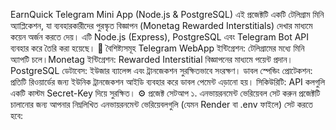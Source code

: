 EarnQuick Telegram Mini App (Node.js & PostgreSQL)
​এই প্রজেক্টটি একটি টেলিগ্রাম মিনি অ্যাপ্লিকেশন, যা ব্যবহারকারীদের পুরস্কৃত বিজ্ঞাপন (Monetag Rewarded Interstitials) দেখার মাধ্যমে কয়েন অর্জন করতে দেয়। এটি Node.js (Express), PostgreSQL এবং Telegram Bot API ব্যবহার করে তৈরি করা হয়েছে।
​🚀 বৈশিষ্ট্যসমূহ
​Telegram WebApp ইন্টিগ্রেশন: টেলিগ্রামের মধ্যে মিনি অ্যাপটি চলে।
​Monetag ইন্টিগ্রেশন: Rewarded Interstitial বিজ্ঞাপনের মাধ্যমে পয়েন্ট প্রদান।
​PostgreSQL ডেটাবেস: ইউজার ব্যালেন্স এবং ট্রানজেকশন সুরক্ষিতভাবে সংরক্ষণ।
​ডাবল স্পেন্ডিং প্রোটেকশন: প্রতিটি রিওয়ার্ডের জন্য ইউনিক ট্রানজেকশন আইডি ব্যবহার করে ডাবল পেমেন্ট এড়ানো হয়।
​সিকিউরিটি: API কলগুলি একটি কাস্টম Secret-Key দিয়ে সুরক্ষিত।
​⚙️ প্রজেক্ট সেটআপ
​১. এনভায়রনমেন্ট ভেরিয়েবল সেট করুন
​প্রজেক্টটি চালানোর জন্য আপনার নিম্নলিখিত এনভায়রনমেন্ট ভেরিয়েবলগুলি (যেমন Render বা .env ফাইলে) সেট করতে হবে:
